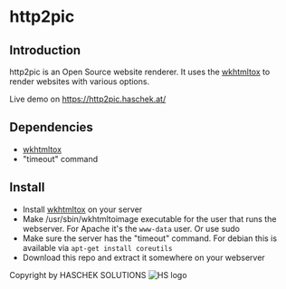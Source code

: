 # http2pic

## Introduction
http2pic is an Open Source website renderer. It uses the [wkhtmltox](https://github.com/wkhtmltopdf/wkhtmltopdf) to render websites with various options.

Live demo on https://http2pic.haschek.at/

## Dependencies
- [wkhtmltox](http://wkhtmltopdf.org/downloads.html)
- "timeout" command

## Install

- Install [wkhtmltox](http://wkhtmltopdf.org/downloads.html) on your server
- Make /usr/sbin/wkhtmltoimage executable for the user that runs the webserver. For Apache it's the ```www-data``` user. Or use sudo
- Make sure the server has the "timeout" command. For debian this is available via ```apt-get install coreutils```
- Download this repo and extract it somewhere on your webserver


Copyright by HASCHEK SOLUTIONS
![HS logo](https://http2pic.haschek.at/img/hs_logo.png)